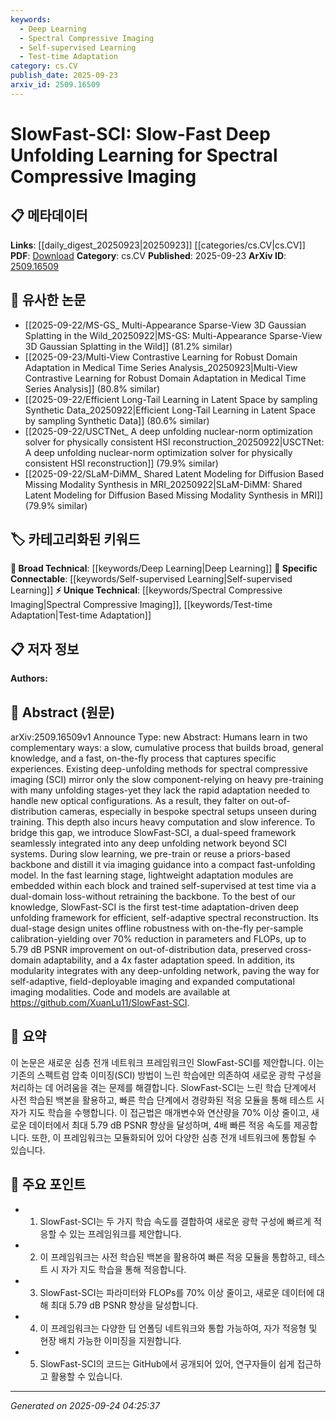 ```yaml
---
keywords:
  - Deep Learning
  - Spectral Compressive Imaging
  - Self-supervised Learning
  - Test-time Adaptation
category: cs.CV
publish_date: 2025-09-23
arxiv_id: 2509.16509
---
```


<!-- KEYWORD_LINKING_METADATA:
{
  "processed_timestamp": "2025-09-24T04:25:37.734183",
  "vocabulary_version": "1.0",
  "selected_keywords": [
    "Deep Learning",
    "Spectral Compressive Imaging",
    "Self-supervised Learning",
    "Test-time Adaptation"
  ],
  "rejected_keywords": [],
  "similarity_scores": {
    "Deep Learning": 0.8,
    "Spectral Compressive Imaging": 0.78,
    "Self-supervised Learning": 0.85,
    "Test-time Adaptation": 0.82
  },
  "extraction_method": "AI_prompt_based",
  "budget_applied": true,
  "candidates_json": {
    "candidates": [
      {
        "surface": "Deep Unfolding Learning",
        "canonical": "Deep Learning",
        "aliases": [
          "Deep Unfolding"
        ],
        "category": "broad_technical",
        "rationale": "Deep Unfolding Learning is a specialized approach within Deep Learning, enhancing connectivity with existing deep learning frameworks.",
        "novelty_score": 0.45,
        "connectivity_score": 0.85,
        "specificity_score": 0.7,
        "link_intent_score": 0.8
      },
      {
        "surface": "Spectral Compressive Imaging",
        "canonical": "Spectral Compressive Imaging",
        "aliases": [
          "SCI"
        ],
        "category": "unique_technical",
        "rationale": "This is a specific application area that benefits from linking due to its unique technical challenges and solutions.",
        "novelty_score": 0.75,
        "connectivity_score": 0.6,
        "specificity_score": 0.85,
        "link_intent_score": 0.78
      },
      {
        "surface": "Self-supervised Learning",
        "canonical": "Self-supervised Learning",
        "aliases": [
          "Self-supervision"
        ],
        "category": "specific_connectable",
        "rationale": "Self-supervised Learning is a key method used in the paper, connecting it to broader trends in machine learning.",
        "novelty_score": 0.5,
        "connectivity_score": 0.9,
        "specificity_score": 0.8,
        "link_intent_score": 0.85
      },
      {
        "surface": "Test-time Adaptation",
        "canonical": "Test-time Adaptation",
        "aliases": [
          "On-the-fly Adaptation"
        ],
        "category": "unique_technical",
        "rationale": "Test-time Adaptation is a novel approach that enhances model adaptability and is central to the paper's contribution.",
        "novelty_score": 0.8,
        "connectivity_score": 0.65,
        "specificity_score": 0.9,
        "link_intent_score": 0.82
      }
    ],
    "ban_list_suggestions": [
      "method",
      "performance",
      "experiment"
    ]
  },
  "decisions": [
    {
      "candidate_surface": "Deep Unfolding Learning",
      "resolved_canonical": "Deep Learning",
      "decision": "linked",
      "scores": {
        "novelty": 0.45,
        "connectivity": 0.85,
        "specificity": 0.7,
        "link_intent": 0.8
      }
    },
    {
      "candidate_surface": "Spectral Compressive Imaging",
      "resolved_canonical": "Spectral Compressive Imaging",
      "decision": "linked",
      "scores": {
        "novelty": 0.75,
        "connectivity": 0.6,
        "specificity": 0.85,
        "link_intent": 0.78
      }
    },
    {
      "candidate_surface": "Self-supervised Learning",
      "resolved_canonical": "Self-supervised Learning",
      "decision": "linked",
      "scores": {
        "novelty": 0.5,
        "connectivity": 0.9,
        "specificity": 0.8,
        "link_intent": 0.85
      }
    },
    {
      "candidate_surface": "Test-time Adaptation",
      "resolved_canonical": "Test-time Adaptation",
      "decision": "linked",
      "scores": {
        "novelty": 0.8,
        "connectivity": 0.65,
        "specificity": 0.9,
        "link_intent": 0.82
      }
    }
  ]
}
-->

# SlowFast-SCI: Slow-Fast Deep Unfolding Learning for Spectral Compressive Imaging

## 📋 메타데이터

**Links**: [[daily_digest_20250923|20250923]] [[categories/cs.CV|cs.CV]]
**PDF**: [Download](https://arxiv.org/pdf/2509.16509.pdf)
**Category**: cs.CV
**Published**: 2025-09-23
**ArXiv ID**: [2509.16509](https://arxiv.org/abs/2509.16509)

## 🔗 유사한 논문
- [[2025-09-22/MS-GS_ Multi-Appearance Sparse-View 3D Gaussian Splatting in the Wild_20250922|MS-GS: Multi-Appearance Sparse-View 3D Gaussian Splatting in the Wild]] (81.2% similar)
- [[2025-09-23/Multi-View Contrastive Learning for Robust Domain Adaptation in Medical Time Series Analysis_20250923|Multi-View Contrastive Learning for Robust Domain Adaptation in Medical Time Series Analysis]] (80.8% similar)
- [[2025-09-22/Efficient Long-Tail Learning in Latent Space by sampling Synthetic Data_20250922|Efficient Long-Tail Learning in Latent Space by sampling Synthetic Data]] (80.6% similar)
- [[2025-09-22/USCTNet_ A deep unfolding nuclear-norm optimization solver for physically consistent HSI reconstruction_20250922|USCTNet: A deep unfolding nuclear-norm optimization solver for physically consistent HSI reconstruction]] (79.9% similar)
- [[2025-09-22/SLaM-DiMM_ Shared Latent Modeling for Diffusion Based Missing Modality Synthesis in MRI_20250922|SLaM-DiMM: Shared Latent Modeling for Diffusion Based Missing Modality Synthesis in MRI]] (79.9% similar)

## 🏷️ 카테고리화된 키워드
**🧠 Broad Technical**: [[keywords/Deep Learning|Deep Learning]]
**🔗 Specific Connectable**: [[keywords/Self-supervised Learning|Self-supervised Learning]]
**⚡ Unique Technical**: [[keywords/Spectral Compressive Imaging|Spectral Compressive Imaging]], [[keywords/Test-time Adaptation|Test-time Adaptation]]

## 📋 저자 정보

**Authors:** 

## 📄 Abstract (원문)

arXiv:2509.16509v1 Announce Type: new 
Abstract: Humans learn in two complementary ways: a slow, cumulative process that builds broad, general knowledge, and a fast, on-the-fly process that captures specific experiences. Existing deep-unfolding methods for spectral compressive imaging (SCI) mirror only the slow component-relying on heavy pre-training with many unfolding stages-yet they lack the rapid adaptation needed to handle new optical configurations. As a result, they falter on out-of-distribution cameras, especially in bespoke spectral setups unseen during training. This depth also incurs heavy computation and slow inference. To bridge this gap, we introduce SlowFast-SCI, a dual-speed framework seamlessly integrated into any deep unfolding network beyond SCI systems. During slow learning, we pre-train or reuse a priors-based backbone and distill it via imaging guidance into a compact fast-unfolding model. In the fast learning stage, lightweight adaptation modules are embedded within each block and trained self-supervised at test time via a dual-domain loss-without retraining the backbone. To the best of our knowledge, SlowFast-SCI is the first test-time adaptation-driven deep unfolding framework for efficient, self-adaptive spectral reconstruction. Its dual-stage design unites offline robustness with on-the-fly per-sample calibration-yielding over 70% reduction in parameters and FLOPs, up to 5.79 dB PSNR improvement on out-of-distribution data, preserved cross-domain adaptability, and a 4x faster adaptation speed. In addition, its modularity integrates with any deep-unfolding network, paving the way for self-adaptive, field-deployable imaging and expanded computational imaging modalities. Code and models are available at https://github.com/XuanLu11/SlowFast-SCI.

## 📝 요약

이 논문은 새로운 심층 전개 네트워크 프레임워크인 SlowFast-SCI를 제안합니다. 이는 기존의 스펙트럼 압축 이미징(SCI) 방법이 느린 학습에만 의존하여 새로운 광학 구성을 처리하는 데 어려움을 겪는 문제를 해결합니다. SlowFast-SCI는 느린 학습 단계에서 사전 학습된 백본을 활용하고, 빠른 학습 단계에서 경량화된 적응 모듈을 통해 테스트 시 자가 지도 학습을 수행합니다. 이 접근법은 매개변수와 연산량을 70% 이상 줄이고, 새로운 데이터에서 최대 5.79 dB PSNR 향상을 달성하며, 4배 빠른 적응 속도를 제공합니다. 또한, 이 프레임워크는 모듈화되어 있어 다양한 심층 전개 네트워크에 통합될 수 있습니다.

## 🎯 주요 포인트

- 1. SlowFast-SCI는 두 가지 학습 속도를 결합하여 새로운 광학 구성에 빠르게 적응할 수 있는 프레임워크를 제안합니다.
- 2. 이 프레임워크는 사전 학습된 백본을 활용하여 빠른 적응 모듈을 통합하고, 테스트 시 자가 지도 학습을 통해 적응합니다.
- 3. SlowFast-SCI는 파라미터와 FLOPs를 70% 이상 줄이고, 새로운 데이터에 대해 최대 5.79 dB PSNR 향상을 달성합니다.
- 4. 이 프레임워크는 다양한 딥 언폴딩 네트워크와 통합 가능하여, 자가 적응형 및 현장 배치 가능한 이미징을 지원합니다.
- 5. SlowFast-SCI의 코드는 GitHub에서 공개되어 있어, 연구자들이 쉽게 접근하고 활용할 수 있습니다.


---

*Generated on 2025-09-24 04:25:37*